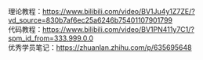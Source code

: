 理论教程：https://www.bilibili.com/video/BV1Ju4y1Z7ZE/?vd_source=830b7af6ec25a6246b75401107901799  
代码教程：https://www.bilibili.com/video/BV1PN411y7C1/?spm_id_from=333.999.0.0  
优秀学员笔记：https://zhuanlan.zhihu.com/p/635695648
